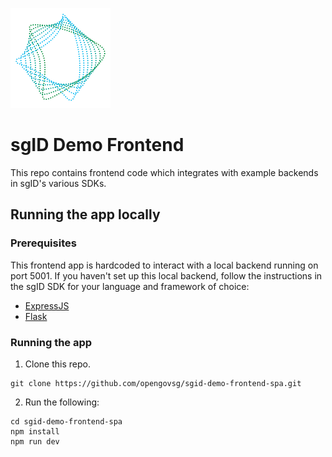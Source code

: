 ![](govtech-logo.png)

# sgID Demo Frontend

This repo contains frontend code which integrates with example backends in sgID's various SDKs.

## Running the app locally

### Prerequisites

This frontend app is hardcoded to interact with a local backend running on port 5001. If you haven't set up this local backend, follow the instructions in the sgID SDK for your language and framework of choice:

- [ExpressJS](https://github.com/opengovsg/sgid-client/tree/develop/examples/express)
- [Flask](https://github.com/opengovsg/sgid-client-python/tree/develop/examples/flask)

### Running the app

1. Clone this repo.

```
git clone https://github.com/opengovsg/sgid-demo-frontend-spa.git
```

2. Run the following:

```
cd sgid-demo-frontend-spa
npm install
npm run dev
```
